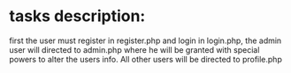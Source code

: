 <h1>tasks description:</h1>
first the user must register in register.php and login in login.php, the admin user will directed to admin.php where he will be granted with special powers to alter the users info. All other users will be directed to profile.php
